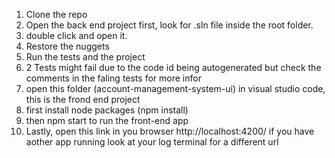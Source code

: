 1. Clone the repo
2. Open the back end project first, look for .sln file inside the root folder.
3. double click and open it.
5. Restore the nuggets
6. Run the tests and the project
7. 2 Tests might fail due to the code id being autogenerated but check the comments in the faling tests for more infor
8. open this folder (account-management-system-ui) in visual studio code, this is the frond end project
9. first install node packages (npm install)
10. then npm start to run the front-end app
11. Lastly, open this link in you browser http://localhost:4200/ if you have aother app running look at your log terminal for a different url
